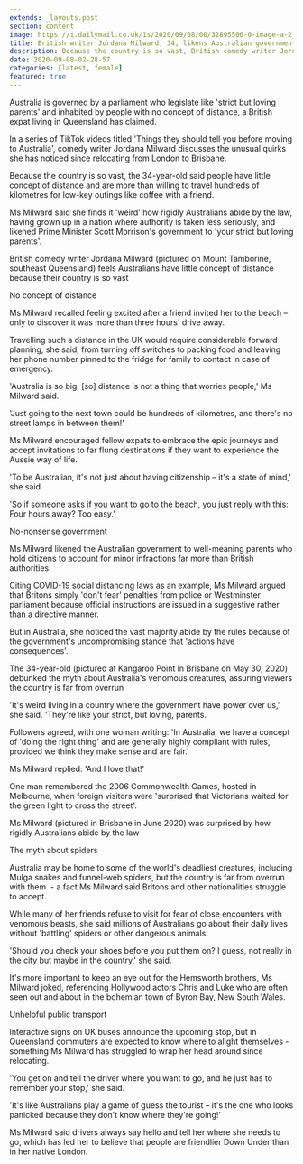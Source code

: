 ```yaml
---
extends: _layouts.post
section: content
image: https://i.dailymail.co.uk/1s/2020/09/08/00/32895506-0-image-a-2_1599521617207.jpg 
title: British writer Jordana Milward, 34, likens Australian government to strict but loving parents 
description: Because the country is so vast, British comedy writer Jordana Milward feels Australians have little concept of distance. She was shocked to discover people often drive three hours to go to the beach. 
date: 2020-09-08-02-28-57 
categories: [latest, female] 
featured: true 
--- 
```

Australia is governed by a parliament who legislate like 'strict but loving parents' and inhabited by people with no concept of distance, a British expat living in Queensland has claimed.

In a series of TikTok videos titled 'Things they should tell you before moving to Australia', comedy writer Jordana Milward discusses the unusual quirks she has noticed since relocating from London to Brisbane. 

Because the country is so vast, the 34-year-old said people have little concept of distance and are more than willing to travel hundreds of kilometres for low-key outings like coffee with a friend.

Ms Milward said she finds it 'weird' how rigidly Australians abide by the law, having grown up in a nation where authority is taken less seriously, and likened Prime Minister Scott Morrison's government to 'your strict but loving parents'.

British comedy writer Jordana Milward (pictured on Mount Tamborine, southeast Queensland) feels Australians have little concept of distance because their country is so vast

No concept of distance 

Ms Milward recalled feeling excited after a friend invited her to the beach – only to discover it was more than three hours' drive away.

Travelling such a distance in the UK would require considerable forward planning, she said, from turning off switches to packing food and leaving her phone number pinned to the fridge for family to contact in case of emergency.

'Australia is so big, [so] distance is not a thing that worries people,' Ms Milward said. 

'Just going to the next town could be hundreds of kilometres, and there's no street lamps in between them!'

Ms Milward encouraged fellow expats to embrace the epic journeys and accept invitations to far flung destinations if they want to experience the Aussie way of life.

'To be Australian, it's not just about having citizenship – it's a state of mind,' she said.

'So if someone asks if you want to go to the beach, you just reply with this: Four hours away? Too easy.'

No-nonsense government

Ms Milward likened the Australian government to well-meaning parents who hold citizens to account for minor infractions far more than British authorities.

Citing COVID-19 social distancing laws as an example, Ms Milward argued that Britons simply 'don't fear' penalties from police or Westminster parliament because official instructions are issued in a suggestive rather than a directive manner.

But in Australia, she noticed the vast majority abide by the rules because of the government's uncompromising stance that 'actions have consequences'. 

The 34-year-old (pictured at Kangaroo Point in Brisbane on May 30, 2020) debunked the myth about Australia's venomous creatures, assuring viewers the country is far from overrun

'It's weird living in a country where the government have power over us,' she said. 'They're like your strict, but loving, parents.'

Followers agreed, with one woman writing: 'In Australia, we have a concept of 'doing the right thing' and are generally highly compliant with rules, provided we think they make sense and are fair.'

Ms Milward replied: 'And I love that!'

One man remembered the 2006 Commonwealth Games, hosted in Melbourne, when foreign visitors were 'surprised that Victorians waited for the green light to cross the street'.

Ms Milward (pictured in Brisbane in June 2020) was surprised by how rigidly Australians abide by the law

The myth about spiders 

Australia may be home to some of the world's deadliest creatures, including Mulga snakes and funnel-web spiders, but the country is far from overrun with them  - a fact Ms Milward said Britons and other nationalities struggle to accept.

While many of her friends refuse to visit for fear of close encounters with venomous beasts, she said millions of Australians go about their daily lives without 'battling' spiders or other dangerous animals.

'Should you check your shoes before you put them on? I guess, not really in the city but maybe in the country,' she said.

It's more important to keep an eye out for the Hemsworth brothers, Ms Milward joked, referencing Hollywood actors Chris and Luke who are often seen out and about in the bohemian town of Byron Bay, New South Wales.

Unhelpful public transport

Interactive signs on UK buses announce the upcoming stop, but in Queensland commuters are expected to know where to alight themselves - something Ms Milward has struggled to wrap her head around since relocating.

'You get on and tell the driver where you want to go, and he just has to remember your stop,' she said.

'It's like Australians play a game of guess the tourist – it's the one who looks panicked because they don't know where they're going!'

Ms Milward said drivers always say hello and tell her where she needs to go, which has led her to believe that people are friendlier Down Under than in her native London. 


